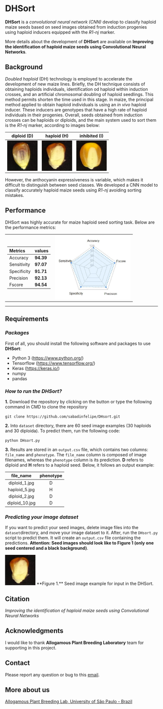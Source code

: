 # DHSort

**DHSort** is a *convolutional neural network (CNN)* develop to classify haploid maize seeds based on seed images obtained from induction progenies using haploid inducers equipped with the *R1-nj* marker.

More details about the development of **DHSort** are available on **Improving the identification of haploid maize seeds using Convolutional Neural Networks**.

## Background

*Doubled haploid* (DH) technology is employed to accelerate the development of new maize lines. Briefly, the DH technique consists of obtaining haploids individuals, identification od haploid within induction crosses, and an artificial chromosomal doubling of haploid seedlings. This method permits shorten the time used in this stage.
In maize, the principal method applied to obtain haploid individuals is using an *in vivo* haploid inducer. These inducers are genotypes that have a high rate of haploid individuals in their progenies. Overall, seeds obtained from induction crosses can be haploids or diploids, and the main system used to sort them is the *R1-nj* marker, according to images below:

**diploid (D)**|**haploid (H)**|**inhibited (I)**
:---------:|:---------:|:--------:
<img src='./img/D.jpg' width='100x'/> | <img src='./img/H.jpg' width='100x'/> | <img src='./img/I.jpg' width='100x'/>

However, the anthocyanin expressiveness is variable, which makes it difficult to distinguish between seed classes. We developed a CNN model to classify accurately haploid maize seeds using *R1-nj* avoiding sorting mistakes.

## Performance

DHSort was highly accurate for maize haploid seed sorting task. Below are the performance metrics:

<table border='0'>
    <tr>
        <td>

Metrics|values
 :-|:- 
Accuracy | **94.39**
Sensitivity| **97.07**
Specificity | **91.71**
Precision | **92.13**
Fscore | **94.54**

</td>
        <td> <img src='./img/cnn_performance.jpg' width='250x'/> </td>
    </tr>
</table>

---

## Requirements

### ***Packages***

First of all, you should install the following software and packages to use **DHSort**:

* Python 3 (<https://www.python.org/>)
* Tensorflow (<https://www.tensorflow.org/>)
* Keras (<https://keras.io/>)
* numpy
* pandas

### ***How to run the DHSort?***

**1.** Download the repository by clicking on the button or type the following command in CMD to clone the repository

`git clone https://github.com/sabadinfelipe/DHsort.git`

**2.** Into `dataset` directory, there are 60 seed image examples (30 haploids and 30 diploida). To predict them, run the following code:

`python DHsort.py`

**3.** Results are stored in an `output.csv` file, which contains two columns: `file_name` and `phenotype`. The `file_name` column is composed of image filenames, whereas the `phenotype` column is its prediction. **D** refers to diploid and **H** refers to a haploid seed. Below, it follows an output example:

**file_name**|**phenotype**
:---------:|:---------:
diploid_1.jpg | D
haploid_5.jpg | H
diploid_2.jpg | D
diploid_10.jpg | D

### ***Predicting your image dataset***

If you want to predict your seed images, delete image files into the `dataset`directory, and move your image dataset to it. After, run the `DHsort.py` script to predict them. It will create an `output.csv` file containing the predictions. **Attention: Seed images should look like to Figure 1 (only one seed centered and a black background)**.

<img src='./img/H.jpg' width='100x'/>
**Figure 1.** Seed image example for input in the DHSort.

## Citation

*Improving the identification of haploid maize seeds using Convolutional Neural Networks*

## Acknowledgments

I would like to thank **Allogamous Plant Breeding Laboratory** team for supporting in this project.

## Contact

Please report any question or bug to this [email](mailto:felipe.sabadin@usp.br).

## More about us

[Allogamous Plant Breeding Lab, University of São Paulo - Brazil](http://www.genetica.esalq.usp.br/alogamas/)
